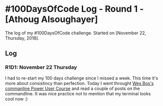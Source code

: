 # #100DaysOfCode Log - Round 1 - [Athoug Alsoughayer]

The log of my #100DaysOfCode challenge. Started on [November 22, Thursday, 2018].

## Log

### R1D1: November 22 Thursday

I had to re-start my 100 days challenge since I missed a week. This time it's more about consistincy than perfection.
Today I went throught [Wes Bos's commanline Power User Course](https://commandlinepoweruser.com/) and read a couple of posts on the commandline. It was nice practice not to mention that my terminal looks cool now :)
